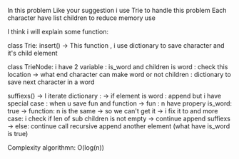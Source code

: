 In this problem
Like your suggestion i use Trie to handle this problem
Each character have list children to reduce memory use

I think i will explain some function:

class Trie:
insert()
-> This function , i use dictionary to save character and it's child element

class TrieNode:
i have 2 variable : is_word and children
is word : check this location -> what end character can make word or not
children : dictionary to save next character in a word

suffiexs()
-> I iterate dictionary :
-> if element is word : append
but i have special case : when u save fun and function
-> fun : n have propery is_word: true
-> function: n is the same -> so we can't get it
-> i fix it to and more case:
i check if len of sub children is not empty
-> continue append suffiexs
-> else:
continue call recursive append another element (what have is_word is true)

Complexity algorithmn: O(log(n))
